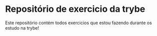 # Repositório de exercicio da trybe

Este repositório contém todos exercicios que estou fazendo durante os estudo na trybe!
